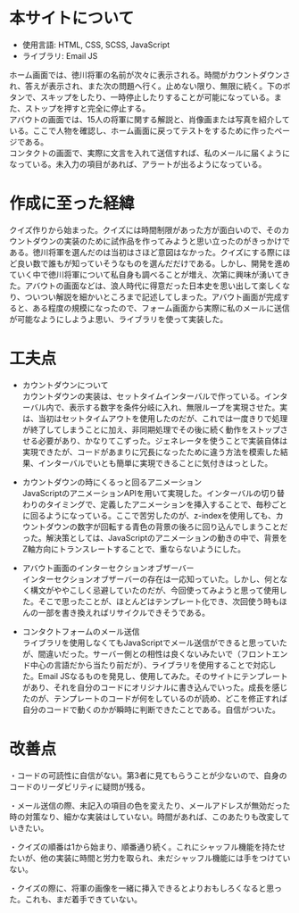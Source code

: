 # 本サイトについて
* 使用言語: 
  HTML, CSS, SCSS, JavaScript
* ライブラリ: 
  Email JS
  
ホーム画面では、徳川将軍の名前が次々に表示される。時間がカウントダウンされ、答えが表示され、また次の問題へ行く。止めない限り、無限に続く。下のボタンで、スキップをしたり、一時停止したりすることが可能になっている。また、ストップを押すと完全に停止する。  
アバウトの画面では、15人の将軍に関する解説と、肖像画または写真を紹介している。ここで人物を確認し、ホーム画面に戻ってテストをするために作ったページである。  
コンタクトの画面で、実際に文言を入れて送信すれば、私のメールに届くようになっている。未入力の項目があれば、アラートが出るようになっている。

# 作成に至った経緯
クイズ作りから始まった。クイズには時間制限があった方が面白いので、そのカウントダウンの実装のために試作品を作ってみようと思い立ったのがきっかけである。徳川将軍を選んだのは当初はさほど意図はなかった。クイズにする際にほど良い数で誰もが知っていそうなものを選んだだけである。しかし、開発を進めていく中で徳川将軍について私自身も調べることが増え、次第に興味が湧いてきた。アバウトの画面などは、浪人時代に得意だった日本史を思い出して楽しくなり、ついつい解説を細かいところまで記述してしまった。アバウト画面が完成すると、ある程度の規模になったので、フォーム画面から実際に私のメールに送信が可能なようにしようよ思い、ライブラリを使って実装した。

# 工夫点
* カウントダウンについて  
カウントダウンの実装は、セットタイムインターバルで作っている。インターバル内で、表示する数字を条件分岐に入れ、無限ループを実現させた。実は、当初はセットタイムアウトを使用したのだが、これでは一度きりで処理が終了してしまうことに加え、非同期処理でその後に続く動作をストップさせる必要があり、かなりてこずった。ジェネレータを使うことで実装自体は実現できたが、コードがあまりに冗長になったために違う方法を模索した結果、インターバルでいとも簡単に実現できることに気付きはっとした。

* カウントダウンの時にくるっと回るアニメーション  
JavaScriptのアニメーションAPIを用いて実現した。インターバルの切り替わりのタイミングで、定義したアニメーションを挿入することで、毎秒ごとに回るようになっている。ここで苦労したのが、z-indexを使用しても、カウントダウンの数字が回転する青色の背景の後ろに回り込んでしまうことだった。解決策としては、JavaScriptのアニメーションの動きの中で、背景をZ軸方向にトランスレートすることで、重ならないようにした。  

* アバウト画面のインターセクションオブザーバー  
インターセクションオブザーバーの存在は一応知っていた。しかし、何となく構文がややこしく忌避していたのだが、今回使ってみようと思って使用した。そこで思ったことが、ほとんどはテンプレート化でき、次回使う時もほんの一部を書き換えればリサイクルできそうである。  

* コンタクトフォームのメール送信  
ライブラリを使用しなくてもJavaScriptでメール送信ができると思っていたが、間違いだった。サーバー側との相性は良くないみたいで（フロントエンド中心の言語だから当たり前だが）、ライブラリを使用することで対応した。Email JSなるものを発見し、使用してみた。そのサイトにテンプレートがあり、それを自分のコードにオリジナルに書き込んでいった。成長を感じたのが、テンプレートのコードが何をしているのが読め、どこを修正すれば自分のコードで動くのかが瞬時に判断できたことである。自信がついた。  

# 改善点
・コードの可読性に自信がない。第3者に見てもらうことが少ないので、自身のコードのリーダビリティに疑問が残る。

・メール送信の際、未記入の項目の色を変えたり、メールアドレスが無効だった時の対策なり、細かな実装はしていない。時間があれば、このあたりも改変していきたい。  

・クイズの順番は1から始まり、順番通り続く。これにシャッフル機能を持たせたいが、他の実装に時間と労力を取られ、未だシャッフル機能には手をつけていない。  

・クイズの際に、将軍の画像を一緒に挿入できるとよりおもしろくなると思った。これも、まだ着手できていない。

